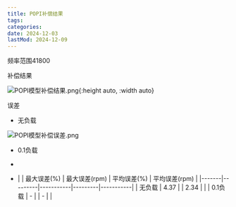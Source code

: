 ```yaml
---
title: POPI补偿结果
tags:
categories:
date: 2024-12-03
lastMod: 2024-12-09
---
```

频率范围41800

补偿结果

![POPI模型补偿结果.png](/assets/popi模型补偿结果_1733556415875_0.png){:height auto, :width auto}

误差

  + 无负载

![POPI模型补偿误差.png](/assets/popi模型补偿误差_1733733621013_0.png)

  + 0.1负载

  + 

  + |       | 最大误差(%) | 最大误差(rpm) | 平均误差(%) | 平均误差(rpm) |
|-------|---------|-----------|---------|-----------|
| 无负载   | 4.37    |           | 2.34    |           |
| 0.1负载 | -    |           | -    |           |
